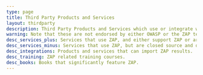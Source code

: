 ```yaml
---
type: page
title: Third Party Products and Services
layout: thirdparty
description: Third Party Products and Services which use or integrate with ZAP.
warning: Note that these are not endorsed by either OWASP or the ZAP team.
desc_services_plus: Services that use ZAP, and either support ZAP or are open source.
desc_services_minus: Services that use ZAP, but are closed source and do not support ZAP in any way. If you use these services please ask the companies behind them how they plan to support ZAP!
desc_integrations: Products and services that can import ZAP results.
desc_training: ZAP related training courses.
desc_books: Books that significantly feature ZAP.
---
```

